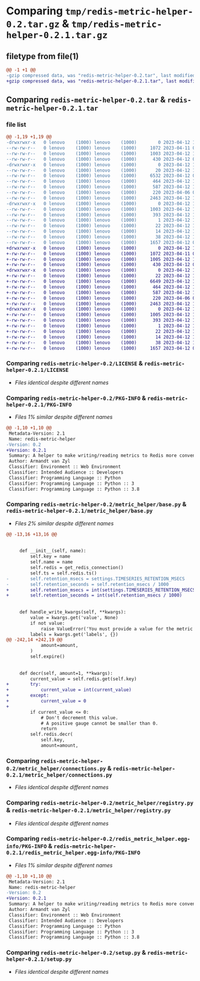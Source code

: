 # Comparing `tmp/redis-metric-helper-0.2.tar.gz` & `tmp/redis-metric-helper-0.2.1.tar.gz`

## filetype from file(1)

```diff
@@ -1 +1 @@
-gzip compressed data, was "redis-metric-helper-0.2.tar", last modified: Wed Apr 12 14:11:12 2023, max compression
+gzip compressed data, was "redis-metric-helper-0.2.1.tar", last modified: Wed Apr 12 14:39:03 2023, max compression
```

## Comparing `redis-metric-helper-0.2.tar` & `redis-metric-helper-0.2.1.tar`

### file list

```diff
@@ -1,19 +1,19 @@
-drwxrwxr-x   0 lenovo    (1000) lenovo    (1000)        0 2023-04-12 14:11:12.480736 redis-metric-helper-0.2/
--rw-rw-r--   0 lenovo    (1000) lenovo    (1000)     1072 2023-04-11 07:19:47.000000 redis-metric-helper-0.2/LICENSE
--rw-rw-r--   0 lenovo    (1000) lenovo    (1000)     1003 2023-04-12 14:11:12.480736 redis-metric-helper-0.2/PKG-INFO
--rw-rw-r--   0 lenovo    (1000) lenovo    (1000)      430 2023-04-12 08:06:26.000000 redis-metric-helper-0.2/README.md
-drwxrwxr-x   0 lenovo    (1000) lenovo    (1000)        0 2023-04-12 14:11:12.476736 redis-metric-helper-0.2/metric_helper/
--rw-rw-r--   0 lenovo    (1000) lenovo    (1000)       20 2023-04-12 14:10:31.000000 redis-metric-helper-0.2/metric_helper/__init__.py
--rw-rw-r--   0 lenovo    (1000) lenovo    (1000)     6532 2023-04-12 08:54:36.000000 redis-metric-helper-0.2/metric_helper/base.py
--rw-rw-r--   0 lenovo    (1000) lenovo    (1000)      464 2023-04-12 14:01:26.000000 redis-metric-helper-0.2/metric_helper/conf.py
--rw-rw-r--   0 lenovo    (1000) lenovo    (1000)      587 2023-04-12 14:01:20.000000 redis-metric-helper-0.2/metric_helper/connections.py
--rw-rw-r--   0 lenovo    (1000) lenovo    (1000)      220 2023-04-06 09:20:32.000000 redis-metric-helper-0.2/metric_helper/exceptions.py
--rw-rw-r--   0 lenovo    (1000) lenovo    (1000)     2463 2023-04-12 14:09:16.000000 redis-metric-helper-0.2/metric_helper/registry.py
-drwxrwxr-x   0 lenovo    (1000) lenovo    (1000)        0 2023-04-12 14:11:12.480736 redis-metric-helper-0.2/redis_metric_helper.egg-info/
--rw-rw-r--   0 lenovo    (1000) lenovo    (1000)     1003 2023-04-12 14:11:12.000000 redis-metric-helper-0.2/redis_metric_helper.egg-info/PKG-INFO
--rw-rw-r--   0 lenovo    (1000) lenovo    (1000)      393 2023-04-12 14:11:12.000000 redis-metric-helper-0.2/redis_metric_helper.egg-info/SOURCES.txt
--rw-rw-r--   0 lenovo    (1000) lenovo    (1000)        1 2023-04-12 14:11:12.000000 redis-metric-helper-0.2/redis_metric_helper.egg-info/dependency_links.txt
--rw-rw-r--   0 lenovo    (1000) lenovo    (1000)       22 2023-04-12 14:11:12.000000 redis-metric-helper-0.2/redis_metric_helper.egg-info/requires.txt
--rw-rw-r--   0 lenovo    (1000) lenovo    (1000)       14 2023-04-12 14:11:12.000000 redis-metric-helper-0.2/redis_metric_helper.egg-info/top_level.txt
--rw-rw-r--   0 lenovo    (1000) lenovo    (1000)       38 2023-04-12 14:11:12.480736 redis-metric-helper-0.2/setup.cfg
--rw-rw-r--   0 lenovo    (1000) lenovo    (1000)     1657 2023-04-12 08:10:16.000000 redis-metric-helper-0.2/setup.py
+drwxrwxr-x   0 lenovo    (1000) lenovo    (1000)        0 2023-04-12 14:39:03.271892 redis-metric-helper-0.2.1/
+-rw-rw-r--   0 lenovo    (1000) lenovo    (1000)     1072 2023-04-11 07:19:47.000000 redis-metric-helper-0.2.1/LICENSE
+-rw-rw-r--   0 lenovo    (1000) lenovo    (1000)     1005 2023-04-12 14:39:03.267892 redis-metric-helper-0.2.1/PKG-INFO
+-rw-rw-r--   0 lenovo    (1000) lenovo    (1000)      430 2023-04-12 08:06:26.000000 redis-metric-helper-0.2.1/README.md
+drwxrwxr-x   0 lenovo    (1000) lenovo    (1000)        0 2023-04-12 14:39:03.267892 redis-metric-helper-0.2.1/metric_helper/
+-rw-rw-r--   0 lenovo    (1000) lenovo    (1000)       22 2023-04-12 14:37:07.000000 redis-metric-helper-0.2.1/metric_helper/__init__.py
+-rw-rw-r--   0 lenovo    (1000) lenovo    (1000)     6649 2023-04-12 14:36:53.000000 redis-metric-helper-0.2.1/metric_helper/base.py
+-rw-rw-r--   0 lenovo    (1000) lenovo    (1000)      464 2023-04-12 14:01:26.000000 redis-metric-helper-0.2.1/metric_helper/conf.py
+-rw-rw-r--   0 lenovo    (1000) lenovo    (1000)      587 2023-04-12 14:01:20.000000 redis-metric-helper-0.2.1/metric_helper/connections.py
+-rw-rw-r--   0 lenovo    (1000) lenovo    (1000)      220 2023-04-06 09:20:32.000000 redis-metric-helper-0.2.1/metric_helper/exceptions.py
+-rw-rw-r--   0 lenovo    (1000) lenovo    (1000)     2463 2023-04-12 14:09:16.000000 redis-metric-helper-0.2.1/metric_helper/registry.py
+drwxrwxr-x   0 lenovo    (1000) lenovo    (1000)        0 2023-04-12 14:39:03.267892 redis-metric-helper-0.2.1/redis_metric_helper.egg-info/
+-rw-rw-r--   0 lenovo    (1000) lenovo    (1000)     1005 2023-04-12 14:39:03.000000 redis-metric-helper-0.2.1/redis_metric_helper.egg-info/PKG-INFO
+-rw-rw-r--   0 lenovo    (1000) lenovo    (1000)      393 2023-04-12 14:39:03.000000 redis-metric-helper-0.2.1/redis_metric_helper.egg-info/SOURCES.txt
+-rw-rw-r--   0 lenovo    (1000) lenovo    (1000)        1 2023-04-12 14:39:03.000000 redis-metric-helper-0.2.1/redis_metric_helper.egg-info/dependency_links.txt
+-rw-rw-r--   0 lenovo    (1000) lenovo    (1000)       22 2023-04-12 14:39:03.000000 redis-metric-helper-0.2.1/redis_metric_helper.egg-info/requires.txt
+-rw-rw-r--   0 lenovo    (1000) lenovo    (1000)       14 2023-04-12 14:39:03.000000 redis-metric-helper-0.2.1/redis_metric_helper.egg-info/top_level.txt
+-rw-rw-r--   0 lenovo    (1000) lenovo    (1000)       38 2023-04-12 14:39:03.271892 redis-metric-helper-0.2.1/setup.cfg
+-rw-rw-r--   0 lenovo    (1000) lenovo    (1000)     1657 2023-04-12 08:10:16.000000 redis-metric-helper-0.2.1/setup.py
```

### Comparing `redis-metric-helper-0.2/LICENSE` & `redis-metric-helper-0.2.1/LICENSE`

 * *Files identical despite different names*

### Comparing `redis-metric-helper-0.2/PKG-INFO` & `redis-metric-helper-0.2.1/PKG-INFO`

 * *Files 1% similar despite different names*

```diff
@@ -1,10 +1,10 @@
 Metadata-Version: 2.1
 Name: redis-metric-helper
-Version: 0.2
+Version: 0.2.1
 Summary: A helper to make writing/reading metrics to Redis more convenient.
 Author: Armandt van Zyl
 Classifier: Environment :: Web Environment
 Classifier: Intended Audience :: Developers
 Classifier: Programming Language :: Python
 Classifier: Programming Language :: Python :: 3
 Classifier: Programming Language :: Python :: 3.8
```

### Comparing `redis-metric-helper-0.2/metric_helper/base.py` & `redis-metric-helper-0.2.1/metric_helper/base.py`

 * *Files 2% similar despite different names*

```diff
@@ -13,16 +13,16 @@
 
 
     def __init__(self, name):
         self.key = name
         self.name = name
         self.redis = get_redis_connection()
         self.ts = self.redis.ts()
-        self.retention_msecs = settings.TIMESERIES_RETENTION_MSECS
-        self.retention_seconds = self.retention_msecs / 1000
+        self.retention_msecs = int(settings.TIMESERIES_RETENTION_MSECS)
+        self.retention_seconds = int(self.retention_msecs / 1000)
 
 
     def handle_write_kwargs(self, **kwargs):
         value = kwargs.get('value', None)
         if not value:
             raise ValueError('You must provide a value for the metric write method.')
         labels = kwargs.get('labels', {})
@@ -242,14 +242,19 @@
             amount=amount,
         )
         self.expire()
 
 
     def decr(self, amount=1, **kwargs):
         current_value = self.redis.get(self.key)
+        try:
+            current_value = int(current_value)
+        except:
+            current_value = 0
+
         if current_value <= 0:
             # Don't decrement this value.
             # A positive gauge cannot be smaller than 0.
             return
         self.redis.decr(
             self.key,
             amount=amount,
```

### Comparing `redis-metric-helper-0.2/metric_helper/connections.py` & `redis-metric-helper-0.2.1/metric_helper/connections.py`

 * *Files identical despite different names*

### Comparing `redis-metric-helper-0.2/metric_helper/registry.py` & `redis-metric-helper-0.2.1/metric_helper/registry.py`

 * *Files identical despite different names*

### Comparing `redis-metric-helper-0.2/redis_metric_helper.egg-info/PKG-INFO` & `redis-metric-helper-0.2.1/redis_metric_helper.egg-info/PKG-INFO`

 * *Files 1% similar despite different names*

```diff
@@ -1,10 +1,10 @@
 Metadata-Version: 2.1
 Name: redis-metric-helper
-Version: 0.2
+Version: 0.2.1
 Summary: A helper to make writing/reading metrics to Redis more convenient.
 Author: Armandt van Zyl
 Classifier: Environment :: Web Environment
 Classifier: Intended Audience :: Developers
 Classifier: Programming Language :: Python
 Classifier: Programming Language :: Python :: 3
 Classifier: Programming Language :: Python :: 3.8
```

### Comparing `redis-metric-helper-0.2/setup.py` & `redis-metric-helper-0.2.1/setup.py`

 * *Files identical despite different names*

